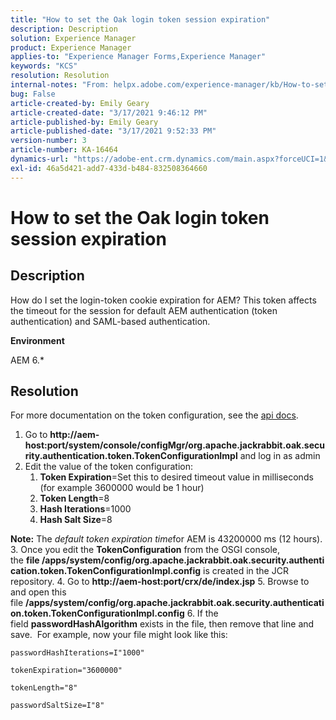 ```yaml
---
title: "How to set the Oak login token session expiration"
description: Description
solution: Experience Manager
product: Experience Manager
applies-to: "Experience Manager Forms,Experience Manager"
keywords: "KCS"
resolution: Resolution
internal-notes: "From: helpx.adobe.com/experience-manager/kb/How-to-set-token-session-expiration-AEM.html"
bug: False
article-created-by: Emily Geary
article-created-date: "3/17/2021 9:46:12 PM"
article-published-by: Emily Geary
article-published-date: "3/17/2021 9:52:33 PM"
version-number: 3
article-number: KA-16464
dynamics-url: "https://adobe-ent.crm.dynamics.com/main.aspx?forceUCI=1&pagetype=entityrecord&etn=knowledgearticle&id=1f76a130-6a87-eb11-a812-000d3a593216"
exl-id: 46a5d421-add7-433d-b484-832508364660
---
```

# How to set the Oak login token session expiration

## Description


How do I set the login-token cookie expiration for AEM? This token affects the timeout for the session for default AEM authentication (token authentication) and SAML-based authentication.

<b>Environment</b>

AEM 6.\*




## Resolution


For more documentation on the token configuration, see the [api docs](https://jackrabbit.apache.org/oak/docs/apidocs/org/apache/jackrabbit/oak/security/authentication/token/TokenConfigurationImpl.html).

1. Go to <b>http://aem-host:port/system/console/configMgr/org.apache.jackrabbit.oak.security.authentication.token.TokenConfigurationImpl</b> and log in as admin
2. Edit the value of the token configuration:
    1. <b>Token Expiration</b>=Set this to desired timeout value in milliseconds (for example 3600000 would be 1 hour)
    2. <b>Token Length</b>=8
    3. <b>Hash Iterations</b>=1000
    4. <b>Hash Salt Size</b>=8

<b>Note:</b> The *default token expiration time*for AEM is 43200000 ms (12 hours).
3. Once you edit the <b>TokenConfiguration</b> from the OSGI console, the <b>file /apps/system/config/org.apache.jackrabbit.oak.security.authentication.token.TokenConfigurationImpl.config</b> is created in the JCR repository.
4. Go to <b>http://aem-host:port/crx/de/index.jsp</b>
5. Browse to and open this file <b>/apps/system/config/org.apache.jackrabbit.oak.security.authentication.token.TokenConfigurationImpl.config</b>
6. If the field <b>passwordHashAlgorithm</b> exists in the file, then remove that line and save.  For example, now your file might look like this:

    passwordHashIterations=I"1000"

    tokenExpiration="3600000"

    tokenLength="8"

    passwordSaltSize=I"8"
